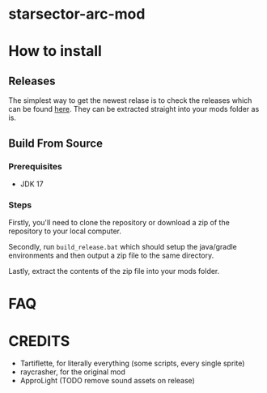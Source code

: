 # starsector-arc-mod

# How to install

## Releases
The simplest way to get the newest relase is to check the releases which can be found [here](). They can be extracted straight into your mods folder as is.

## Build From Source
### Prerequisites
- JDK 17 

### Steps
Firstly, you'll need to clone the repository or download a zip of the repository to your local computer.

Secondly, run `build_release.bat` which should setup the java/gradle environments and then output a zip file to the same directory.

Lastly, extract the contents of the zip file into your mods folder.

# FAQ



# CREDITS
- Tartiflette, for literally everything (some scripts, every single sprite)
- raycrasher, for the original mod
- ApproLight (TODO remove sound assets on release)